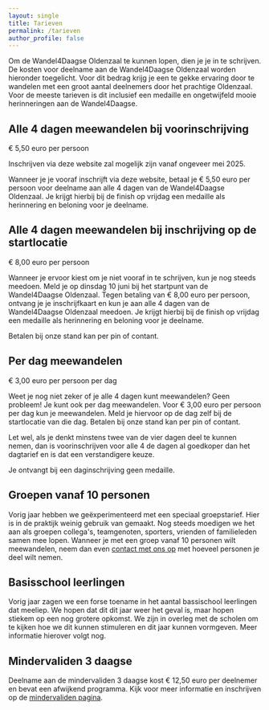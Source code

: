 ```yaml
---
layout: single
title: Tarieven
permalink: /tarieven
author_profile: false
---
```


Om de Wandel4Daagse Oldenzaal te kunnen lopen, dien je je in te schrijven. De kosten voor deelname aan de Wandel4Daagse Oldenzaal worden hieronder toegelicht. Voor dit bedrag krijg je een te gekke ervaring door te wandelen met een groot aantal deelnemers door het prachtige Oldenzaal. Voor de meeste tarieven is dit inclusief een medaille en ongetwijfeld mooie herinneringen aan de Wandel4Daagse.  

## Alle 4 dagen meewandelen bij voorinschrijving

€ 5,50 euro per persoon   

Inschrijven via deze website zal mogelijk zijn vanaf ongeveer mei 2025.  

Wanneer je je vooraf inschrijft via deze website, betaal je € 5,50 euro per persoon voor deelname aan alle 4 dagen van de Wandel4Daagse Oldenzaal. Je krijgt hierbij bij de finish op vrijdag een medaille als herinnering en beloning voor je deelname.  

## Alle 4 dagen meewandelen bij inschrijving op de startlocatie

€ 8,00 euro per persoon  

Wanneer je ervoor kiest om je niet vooraf in te schrijven, kun je nog steeds meedoen. Meld je op dinsdag 10 juni bij het startpunt van de Wandel4Daagse Oldenzaal. Tegen betaling van € 8,00 euro per persoon, ontvang je je inschrijfkaart en kun je aan alle 4 dagen van de Wandel4Daagse Oldenzaal meedoen. Je krijgt hierbij bij de finish op vrijdag een medaille als herinnering en beloning voor je deelname.  

Betalen bij onze stand kan per pin of contant.  

## Per dag meewandelen

€ 3,00 euro per persoon per dag  

Weet je nog niet zeker of je alle 4 dagen kunt meewandelen? Geen probleem! Je kunt ook per dag meewandelen. Voor € 3,00 euro per persoon per dag kun je meewandelen. Meld je hiervoor op de dag zelf bij de startlocatie van die dag. Betalen bij onze stand kan per pin of contant.  

Let wel, als je denkt minstens twee van de vier dagen deel te kunnen nemen, dan is voorinschrijven voor alle 4 de dagen al goedkoper dan het dagtarief en is dat een verstandigere keuze.  

Je ontvangt bij een daginschrijving geen medaille.  

## Groepen vanaf 10 personen

Vorig jaar hebben we geëxperimenteerd met een speciaal groepstarief. Hier is in de praktijk weinig gebruik van gemaakt. Nog steeds moedigen we het aan als groepen collega's, teamgenoten, sporters, vrienden of familieleden samen mee lopen. Wanneer je met een groep vanaf 10 personen wilt meewandelen, neem dan even [contact met ons op](/contact) met hoeveel personen je deel wilt nemen.   

## Basisschool leerlingen

Vorig jaar zagen we een forse toename in het aantal bassischool leerlingen dat meeliep. We hopen dat dit dit jaar weer het geval is, maar hopen stiekem op een nog grotere opkomst. We zijn in overleg met de scholen om te kijken hoe we dit kunnen stimuleren en dit jaar kunnen vormgeven. Meer informatie hierover volgt nog.  

## Mindervaliden 3 daagse

Deelname aan de mindervaliden 3 daagse kost € 12,50 euro per deelnemer en bevat een afwijkend programma. Kijk voor meer informatie en inschrijven op de [mindervaliden pagina](/routes/mindervalide).  